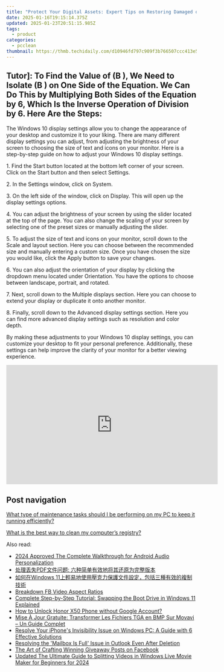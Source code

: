 ```yaml
---
title: "Protect Your Digital Assets: Expert Tips on Restoring Damaged or Missing Backup Files - YL Software Solutions"
date: 2025-01-16T19:15:14.375Z
updated: 2025-01-23T20:51:15.985Z
tags:
  - product
categories:
  - pcclean
thumbnail: https://thmb.techidaily.com/d10946fd797c909f3b766507ccc413e54b73231c6b47eda0442887da93806c3f.jpg
---
```


## Tutor]: To Find the Value of \(B \), We Need to Isolate \(B \) on One Side of the Equation. We Can Do This by Multiplying Both Sides of the Equation by 6, Which Is the Inverse Operation of Division by 6. Here Are the Steps:

The Windows 10 display settings allow you to change the appearance of your desktop and customize it to your liking. There are many different display settings you can adjust, from adjusting the brightness of your screen to choosing the size of text and icons on your monitor. Here is a step-by-step guide on how to adjust your Windows 10 display settings. 

1\. Find the Start button located at the bottom left corner of your screen. Click on the Start button and then select Settings.

2\. In the Settings window, click on System.

3\. On the left side of the window, click on Display. This will open up the display settings options. 

4\. You can adjust the brightness of your screen by using the slider located at the top of the page. You can also change the scaling of your screen by selecting one of the preset sizes or manually adjusting the slider.

5\. To adjust the size of text and icons on your monitor, scroll down to the Scale and layout section. Here you can choose between the recommended size and manually entering a custom size. Once you have chosen the size you would like, click the Apply button to save your changes.

6\. You can also adjust the orientation of your display by clicking the dropdown menu located under Orientation. You have the options to choose between landscape, portrait, and rotated.

7\. Next, scroll down to the Multiple displays section. Here you can choose to extend your display or duplicate it onto another monitor.

8\. Finally, scroll down to the Advanced display settings section. Here you can find more advanced display settings such as resolution and color depth. 

By making these adjustments to your Windows 10 display settings, you can customize your desktop to fit your personal preference. Additionally, these settings can help improve the clarity of your monitor for a better viewing experience.

<!-- affiliate ads begin -->
<iframe width="560" height="315" src="https://www.youtube.com/embed/RvR5PNhspKE?si=uJcMYK9v-_Xq7fAg" title="YouTube video player" frameborder="0" allow="accelerometer; autoplay; clipboard-write; encrypted-media; gyroscope; picture-in-picture; web-share" referrerpolicy="strict-origin-when-cross-origin" allowfullscreen></iframe>
<!-- affiliate ads end -->

## Post navigation

[What type of maintenance tasks should I be performing on my PC to keep it running efficiently?](https://tools.techidaily.com/pcclean/products/)

[What is the best way to clean my computer’s registry?](https://tools.techidaily.com/pcclean/products/)

<ins class="adsbygoogle"
     style="display:block"
     data-ad-format="autorelaxed"
     data-ad-client="ca-pub-7571918770474297"
     data-ad-slot="1223367746"></ins>

<ins class="adsbygoogle"
     style="display:block"
     data-ad-client="ca-pub-7571918770474297"
     data-ad-slot="8358498916"
     data-ad-format="auto"
     data-full-width-responsive="true"></ins>

<span class="atpl-alsoreadstyle">Also read:</span>
<div><ul>
<li><a href="https://some-tips.techidaily.com/2024-approved-the-complete-walkthrough-for-android-audio-personalization/"><u>2024 Approved The Complete Walkthrough for Android Audio Personalization</u></a></li>
<li><a href="https://discover-bits.techidaily.com/1728466036394-pdf/"><u>处理丢失PDF文件问题: 六种简单有效地将其还原为完整版本</u></a></li>
<li><a href="https://discover-bits.techidaily.com/1728475490366-windows-11/"><u>如何在Windows 11上輕易地使用壓克力保護文件設定，包括三種有效的複制技術</u></a></li>
<li><a href="https://facebook-video-content.techidaily.com/breakdown-fb-video-aspect-ratios/"><u>Breakdown FB Video Aspect Ratios</u></a></li>
<li><a href="https://discover-bits.techidaily.com/complete-step-by-step-tutorial-swapping-the-boot-drive-in-windows-11-explained/"><u>Complete Step-by-Step Tutorial: Swapping the Boot Drive in Windows 11 Explained</u></a></li>
<li><a href="https://unlock-android.techidaily.com/how-to-unlock-honor-x50-phone-without-google-account-by-drfone-android/"><u>How to Unlock Honor X50 Phone without Google Account?</u></a></li>
<li><a href="https://blog-min.techidaily.com/mise-a-jour-gratuite-transformer-les-fichiers-tga-en-bmp-sur-movavi-un-guide-complet/"><u>Mise À Jour Gratuite: Transformer Les Fichiers TGA en BMP Sur Movavi – Un Guide Complet</u></a></li>
<li><a href="https://discover-bits.techidaily.com/resolve-your-iphones-invisibility-issue-on-windows-pc-a-guide-with-6-effective-solutions/"><u>Resolve Your iPhone's Invisibility Issue on Windows PC: A Guide with 6 Effective Solutions</u></a></li>
<li><a href="https://discover-bits.techidaily.com/resolving-the-mailbox-is-full-issue-in-outlook-even-after-deletion/"><u>Resolving the 'Mailbox Is Full' Issue in Outlook Even After Deletion</u></a></li>
<li><a href="https://extra-hints.techidaily.com/the-art-of-crafting-winning-giveaway-posts-on-facebook/"><u>The Art of Crafting Winning Giveaway Posts on Facebook</u></a></li>
<li><a href="https://video-content-creator.techidaily.com/updated-the-ultimate-guide-to-splitting-videos-in-windows-live-movie-maker-for-beginners-for-2024/"><u>Updated The Ultimate Guide to Splitting Videos in Windows Live Movie Maker for Beginners for 2024</u></a></li>
</ul></div>

